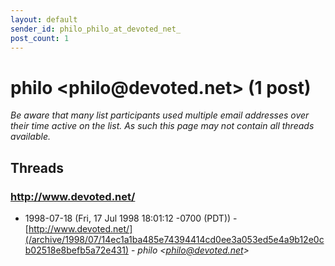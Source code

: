 ```yaml
---
layout: default
sender_id: philo_philo_at_devoted_net_
post_count: 1
---
```


# philo <philo<span>@</span>devoted.net> (1 post)

_Be aware that many list participants used multiple email addresses over their time active on the list. As such this page may not contain all threads available._

## Threads

### http://www.devoted.net/
+ 1998-07-18 (Fri, 17 Jul 1998 18:01:12 -0700 (PDT)) - [http://www.devoted.net/](/archive/1998/07/14ec1a1ba485e74394414cd0ee3a053ed5e4a9b12e0cb02518e8befb5a72e431) - _philo \<philo@devoted.net\>_

